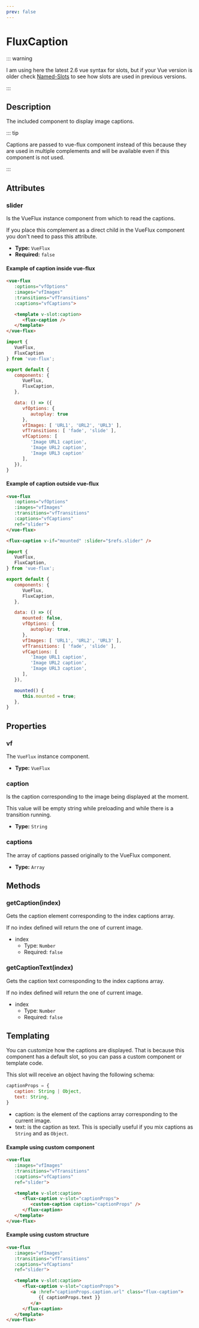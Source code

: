 ```yaml
---
prev: false
---
```


# FluxCaption

::: warning

I am using here the latest 2.6 vue syntax for slots, but if your Vue version is older check [Named-Slots](https://vuejs.org/v2/guide/components-slots.html#Named-Slots) to see how slots are used in previous versions.

:::

## Description

The included component to display image captions.

::: tip

Captions are passed to vue-flux component instead of this because they are used in multiple complements and will be available even if this component is not used.

:::

## Attributes

### slider

Is the VueFlux instance component from which to read the captions.

If you place this complement as a direct child in the VueFlux component you don't need to pass this attribute.

- **Type:** `VueFlux`
- **Required:** `false`

#### Example of caption inside vue-flux

``` html
<vue-flux
   :options="vfOptions"
   :images="vfImages"
   :transitions="vfTransitions"
   :captions="vfCaptions">

   <template v-slot:caption>
      <flux-caption />
   </template>
</vue-flux>
```

``` js
import {
   VueFlux,
   FluxCaption
} from 'vue-flux';

export default {
   components: {
      VueFlux,
      FluxCaption,
   },

   data: () => ({
      vfOptions: {
         autoplay: true
      },
      vfImages: [ 'URL1', 'URL2', 'URL3' ],
      vfTransitions: [ 'fade', 'slide' ],
      vfCaptions: [
         'Image URL1 caption',
         'Image URL2 caption',
         'Image URL3 caption'
      ],
   }),
}
```

#### Example of caption outside vue-flux

``` html
<vue-flux
   :options="vfOptions"
   :images="vfImages"
   :transitions="vfTransitions"
   :captions="vfCaptions"
   ref="slider">
</vue-flux>

<flux-caption v-if="mounted" :slider="$refs.slider" />
```

``` js
import {
   VueFlux,
   FluxCaption,
} from 'vue-flux';

export default {
   components: {
      VueFlux,
      FluxCaption,
   },

   data: () => ({
      mounted: false,
      vfOptions: {
         autoplay: true,
      },
      vfImages: [ 'URL1', 'URL2', 'URL3' ],
      vfTransitions: [ 'fade', 'slide' ],
      vfCaptions: [
         'Image URL1 caption',
         'Image URL2 caption',
         'Image URL3 caption',
      ],
   }),

   mounted() {
      this.mounted = true;
   },
}
```

## Properties

### vf

The `VueFlux` instance component.

- **Type:** `VueFlux`

### caption

Is the caption corresponding to the image being displayed at the moment.

This value will be empty string while preloading and while there is a transition running.

- **Type:** `String`

### captions

The array of captions passed originally to the VueFlux component.

- **Type:** `Array`

## Methods

### getCaption(index)

Gets the caption element corresponding to the index captions array.

If no index defined will return the one of current image.

- index
   - Type: `Number`
   - Required: `false`

### getCaptionText(index)

Gets the caption text corresponding to the index captions array.

If no index defined will return the one of current image.

- index
   - Type: `Number`
   - Required: `false`

## Templating

You can customize how the captions are displayed. That is because this component has a default slot, so you can pass a custom component or template code.

This slot will receive an object having the following schema:

``` js
captionProps = {
   caption: String | Object,
   text: String,
}
```

- caption: is the element of the captions array corresponding to the current image.
- text: is the caption as text. This is specially useful if you mix captions as `String` and as `Object`.

#### Example using custom component

``` html
<vue-flux
   :images="vfImages"
   :transitions="vfTransitions"
   :captions="vfCaptions"
   ref="slider">

   <template v-slot:caption>
      <flux-caption v-slot="captionProps">
         <custom-caption caption="captionProps" />
      </flux-caption>
   </template>
</vue-flux>
```

#### Example using custom structure

``` html
<vue-flux
   :images="vfImages"
   :transitions="vfTransitions"
   :captions="vfCaptions"
   ref="slider">

   <template v-slot:caption>
      <flux-caption v-slot="captionProps">
         <a :href="captionProps.caption.url" class="flux-caption">
            {{ captionProps.text }}
         </a>
      </flux-caption>
   </template>
</vue-flux>
```
